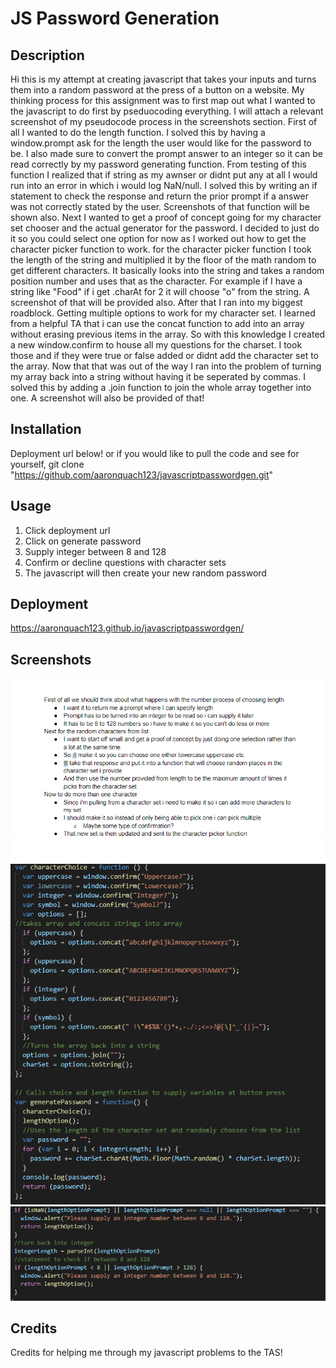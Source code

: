 # JS Password Generation

## Description
  Hi this is my attempt at creating javascript that takes your inputs and turns them into a random password at the press of a button on a website. My thinking process for this assignment was to first map out what I wanted to the javascript to do first by pseduocoding everything. I will attach a relevant screenshot of my pseudocode process in the screenshots section. First of all I wanted to do the length function. I solved this by having a window.prompt ask for the length the user would like for the password to be. I also made sure to convert the prompt answer to an integer so it can be read correctly by my password generating function. From testing of this function I realized that if string as my awnser or didnt put any at all I would run into an error in which i would log NaN/null. I solved this by writing an if statement to check the response and return the prior prompt if a answer was not correctly stated by the user. Screenshots of that function will be shown also. Next I wanted to get a proof of concept going for my character set chooser and the actual generator for the password. I decided to just do it so you could select one option for now as I worked out how to get the character picker function to work. for the character picker function I took the length of the string and multiplied it by the floor of the math random to get different characters. It basically looks into the string and takes a random position number and uses that as the character. For example if I have a string like "Food" if i get .charAt for 2 it will choose "o" from the string. A screenshot of that will be provided also. After that I ran into my biggest roadblock. Getting multiple options to work for my character set. I learned from a helpful TA that i can use the concat function to add into an array without erasing previous items in the array. So with this knowledge I created a new window.confirm to house all my questions for the charset. I took those and if they were true or false added or didnt add the character set to the array. Now that that was out of the way I ran into the problem of turning my array back into a string without having it be seperated by commas. I solved this by adding a .join function to join the whole array together into one. A screenshot will also be provided of that!
## Installation
  Deployment url below! or if you would like to pull the code and see for yourself,
  git clone "https://github.com/aaronquach123/javascriptpasswordgen.git"
## Usage
 1. Click deployment url
 2. Click on generate password
 3. Supply integer between 8 and 128
 4. Confirm or decline questions with character sets
 5. The javascript will then create your new random password
## Deployment
https://aaronquach123.github.io/javascriptpasswordgen/

## Screenshots
![Screenshot of pseudocode](./assets/images/screenshots/pseudocode.PNG)
![Screenshot of utility code](./assets/images/screenshots/character-choice-generator.PNG)
![Screenshot of length checker](./assets/images/screenshots/length-checker.PNG)

## Credits
Credits for helping me through my javascript problems to the TAS!
